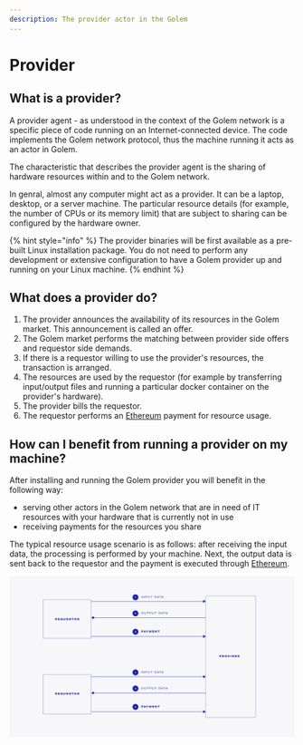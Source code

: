 ```yaml
---
description: The provider actor in the Golem
---
```


# Provider

## What is a provider?

A provider agent - as understood in the context of the Golem network is a specific piece of code running on an Internet-connected device. The code implements the Golem network protocol, thus the machine running it acts as an actor in Golem.

The characteristic that describes the provider agent is the sharing of hardware resources within and to the Golem network.

In genral, almost any computer might act as a provider. It can be a laptop, desktop, or a server machine. The particular resource details \(for example, the number of CPUs or its memory limit\) that are subject to sharing can be configured by the hardware owner.

{% hint style="info" %}
The provider binaries will be first available as a pre-built Linux installation package. You do not need to perform any development or extensive configuration to have a Golem provider up and running on your Linux machine.
{% endhint %}

## What does a provider do?

1. The provider announces the availability of its resources in the Golem market. This announcement is called an offer.
2. The Golem market performs the matching between provider side offers and requestor side demands.
3. If there is a requestor willing to use the provider's resources, the transaction is arranged.
4. The resources are used by the requestor \(for example by transferring input/output files and running a particular docker container on the provider's hardware\).
5. The provider bills the requestor.
6. The requestor performs an [Ethereum](https://ethereum.org/) payment for resource usage.

## How can I benefit from running a provider on my machine?

After installing and running the Golem provider you will benefit in the following way:

* serving other actors in the Golem network that are in need of IT resources with your hardware that is currently not in use
* receiving payments for the resources you share

The typical resource usage scenario is as follows: after receiving the input data, the processing is performed by your machine. Next, the output data is sent back to the requestor and the payment is executed through [Ethereum](https://ethereum.org/).

![](../.gitbook/assets/tnm-docs-infographics-02.jpg)

